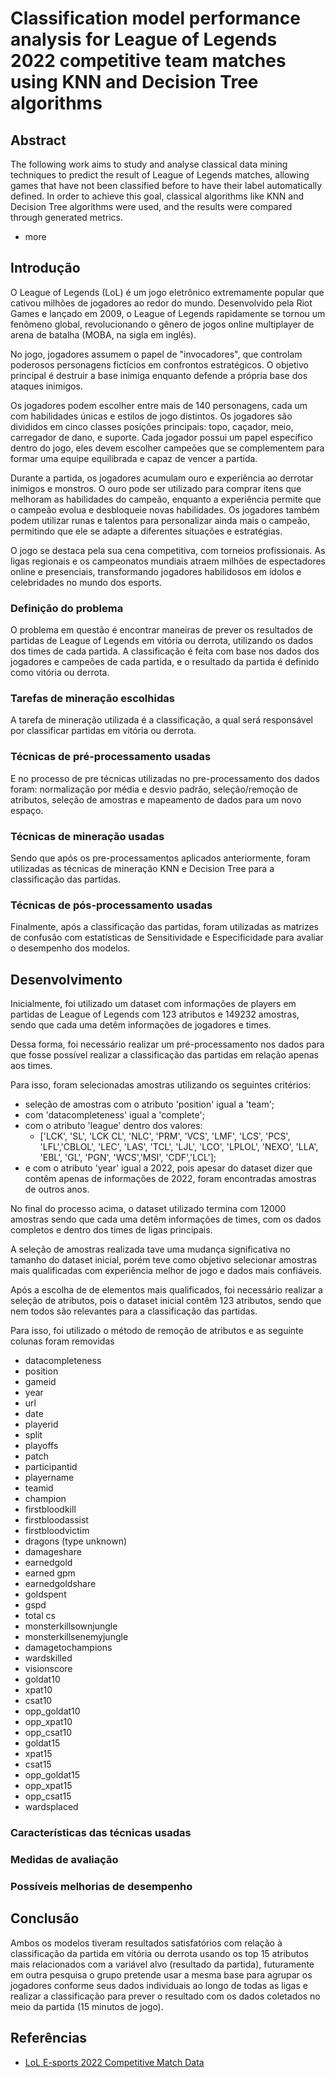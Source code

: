 # Classification model performance analysis for League of Legends 2022 competitive team matches using KNN and Decision Tree algorithms

## Abstract

The following work aims to study and analyse classical data mining techniques to predict the result of League of Legends matches, allowing games that have not been classified before to have their label automatically defined. In order to achieve this goal, classical algorithms like KNN and Decision Tree algorithms were used, and the results were compared through generated metrics.

- more

## Introdução

O League of Legends (LoL) é um jogo eletrônico extremamente popular que cativou milhões de jogadores ao redor do mundo. Desenvolvido pela Riot Games e lançado em 2009, o League of Legends rapidamente se tornou um fenômeno global, revolucionando o gênero de jogos online multiplayer de arena de batalha (MOBA, na sigla em inglês).

No jogo, jogadores assumem o papel de "invocadores", que controlam poderosos personagens fictícios em confrontos estratégicos. O objetivo principal é destruir a base inimiga enquanto defende a própria base dos ataques inimigos.

Os jogadores podem escolher entre mais de 140 personagens, cada um com habilidades únicas e estilos de jogo distintos. Os jogadores são divididos em cinco classes posições principais: topo, caçador, meio, carregador de dano, e suporte. Cada jogador possui um papel específico dentro do jogo, eles devem escolher campeões que se complementem para formar uma equipe equilibrada e capaz de vencer a partida.

Durante a partida, os jogadores acumulam ouro e experiência ao derrotar inimigos e monstros. O ouro pode ser utilizado para comprar itens que melhoram as habilidades do campeão, enquanto a experiência permite que o campeão evolua e desbloqueie novas habilidades. Os jogadores também podem utilizar runas e talentos para personalizar ainda mais o campeão, permitindo que ele se adapte a diferentes situações e estratégias.

O jogo se destaca pela sua cena competitiva, com torneios profissionais. As ligas regionais e os campeonatos mundiais atraem milhões de espectadores online e presenciais, transformando jogadores habilidosos em ídolos e celebridades no mundo dos esports.

### Definição do problema

O problema em questão é encontrar maneiras de prever os resultados de partidas de League of Legends em vitória ou derrota, utilizando os dados dos times de cada partida. A classificação é feita com base nos dados dos jogadores e campeões de cada partida, e o resultado da partida é definido como vitória ou derrota.

### Tarefas de mineração escolhidas

A tarefa de mineração utilizada é a classificação, a qual será responsável por classificar partidas em vitória ou derrota.

### Técnicas de pré-processamento usadas

E no processo de pre técnicas utilizadas no pre-processamento dos dados foram: normalização por média e desvio padrão, seleção/remoção de atributos, seleção de amostras e mapeamento de dados para um novo espaço.

### Técnicas de mineração usadas

Sendo que após os pre-processamentos aplicados anteriormente, foram utilizadas as técnicas de mineração KNN e Decision Tree para a classificação das partidas.

### Técnicas de pós-processamento usadas

Finalmente, após a classificação das partidas, foram utilizadas as matrizes de confusão com estatísticas de Sensitividade e Especificidade para avaliar o desempenho dos modelos.

## Desenvolvimento

Inicialmente, foi utilizado um dataset com informações de players em partidas de League of Legends com 123 atributos e 149232 amostras, sendo que cada uma detêm informações de jogadores e times.

Dessa forma, foi necessário realizar um pré-processamento nos dados para que fosse possível realizar a classificação das partidas em relação apenas aos times.

Para isso, foram selecionadas amostras utilizando os seguintes critérios:

- seleção de amostras com o atributo 'position' igual a 'team';
- com 'datacompleteness' igual a 'complete';
- com o atributo 'league' dentro dos valores:
  - ['LCK', 'SL', 'LCK CL', 'NLC', 'PRM', 'VCS', 'LMF', 'LCS', 'PCS', 'LFL','CBLOL', 'LEC', 'LAS', 'TCL', 'LJL', 'LCO', 'LPLOL', 'NEXO', 'LLA', 'EBL', 'GL', 'PGN', 'WCS','MSI', 'CDF','LCL'];
- e com o atributo 'year' igual a 2022, pois apesar do dataset dizer que contêm apenas de informações de 2022, foram encontradas amostras de outros anos.

No final do processo acima, o dataset utilizado termina com 12000 amostras sendo que cada uma detêm informações de times, com os dados completos e dentro dos times de ligas principais.

A seleção de amostras realizada tave uma mudança significativa no tamanho do dataset inicial, porém teve como objetivo selecionar amostras mais qualificadas com experiência melhor de jogo e dados mais confiáveis.

Após a escolha de de elementos mais qualificados, foi necessário realizar a seleção de atributos, pois o dataset inicial contêm 123 atributos, sendo que nem todos são relevantes para a classificação das partidas.

Para isso, foi utilizado o método de remoção de atributos e as seguinte colunas foram removidas

- datacompleteness
- position
- gameid
- year
- url
- date
- playerid
- split
- playoffs
- patch
- participantid
- playername
- teamid
- champion
- firstbloodkill
- firstbloodassist
- firstbloodvictim
- dragons (type unknown)
- damageshare
- earnedgold
- earned gpm
- earnedgoldshare
- goldspent
- gspd
- total cs
- monsterkillsownjungle
- monsterkillsenemyjungle
- damagetochampions
- wardskilled
- visionscore
- goldat10
- xpat10
- csat10
- opp_goldat10
- opp_xpat10
- opp_csat10
- goldat15
- xpat15
- csat15
- opp_goldat15
- opp_xpat15
- opp_csat15
- wardsplaced

### Características das técnicas usadas


### Medidas de avaliação

### Possíveis melhorias de desempenho

## Conclusão

Ambos os modelos tiveram resultados satisfatórios com relação à classificação da partida em vitória ou derrota usando os top 15 atributos mais relacionados com a variável alvo (resultado da partida), futuramente em outra pesquisa o grupo pretende usar a mesma base para agrupar os jogadores conforme seus dados individuais ao longo de todas as ligas e realizar a classificação para prever o resultado com os dados coletados no meio da partida (15 minutos de jogo).

## Referências

- [LoL E-sports 2022 Competitive Match Data](https://www.kaggle.com/datasets/arthur1511/lol-esports-2022)